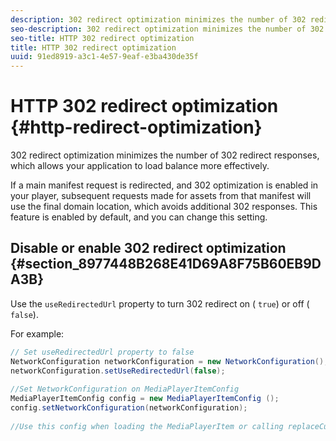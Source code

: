 ```yaml
---
description: 302 redirect optimization minimizes the number of 302 redirect responses, which allows your application to load balance more effectively.
seo-description: 302 redirect optimization minimizes the number of 302 redirect responses, which allows your application to load balance more effectively.
seo-title: HTTP 302 redirect optimization
title: HTTP 302 redirect optimization
uuid: 91ed8919-a3c1-4e57-9eaf-e3ba430de35f
---
```


# HTTP 302 redirect optimization {#http-redirect-optimization}

302 redirect optimization minimizes the number of 302 redirect responses, which allows your application to load balance more effectively.

 If a main manifest request is redirected, and 302 optimization is enabled in your player, subsequent requests made for assets from that manifest will use the final domain location, which avoids additional 302 responses. This feature is enabled by default, and you can change this setting.

## Disable or enable 302 redirect optimization {#section_8977448B268E41D69A8F75B60EB9DA3B}

Use the `useRedirectedUrl` property to turn 302 redirect on ( `true`) or off ( `false`).

<!--<a id="example_888749F70C8A43279D06A29BD68E7E4D"></a>-->

For example: 

```java
// Set useRedirectedUrl property to false 
NetworkConfiguration networkConfiguration = new NetworkConfiguration(); 
networkConfiguration.setUseRedirectedUrl(false); 
 
//Set NetworkConfiguration on MediaPlayerItemConfig 
MediaPlayerItemConfig config = new MediaPlayerItemConfig (); 
config.setNetworkConfiguration(networkConfiguration); 
 
//Use this config when loading the MediaPlayerItem or calling replaceCurrentResource
```